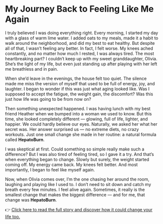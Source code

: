 # My Journey Back to Feeling Like Me Again

I truly believed I was doing everything right. Every morning, I started my day with a glass of warm lime water. I added oats to my meals, made it a habit to walk around the neighborhood, and did my best to eat healthy. But despite all of that, I wasn’t feeling any better. In fact, I felt worse. My knees ached constantly, and no matter how much I rested, I was always tired. The most heartbreaking part? I couldn’t keep up with my sweet granddaughter, Olivia. She’s the light of my life, but even just standing up after playing with her left me breathless and in pain.

When she’d leave in the evenings, the house felt too quiet. The silence made me miss the version of myself that used to be full of energy, joy, and laughter. I began to wonder if this was just what aging looked like. Was I supposed to accept the fatigue, the weight gain, the discomfort? Was this just how life was going to be from now on?

Then something unexpected happened. I was having lunch with my best friend Heather when we bumped into a woman we used to know. But this time, she looked completely different — glowing, full of life, lighter, and happier. We could hardly believe our eyes. Naturally, we asked her what her secret was. Her answer surprised us — no extreme diets, no crazy workouts. Just one small change she made in her routine: a natural formula called **HepatoBurn**.

I was skeptical at first. Could something so simple really make such a difference? But I was also tired of feeling tired, so I gave it a try. And that’s when everything began to change. Slowly but surely, the weight started coming off. My energy came back. My knees felt better. And most importantly, I began to feel like myself again.

Now, when Olivia comes over, I’m the one chasing her around the room, laughing and playing like I used to. I don’t need to sit down and catch my breath every few minutes. I feel alive again. Sometimes, it really is the smallest change that makes the biggest difference — and for me, that change was **HepatoBurn**.

👉 [Click here to read the full story and discover how it could change your life too.](https://hepato-burn.carrd.co/)

